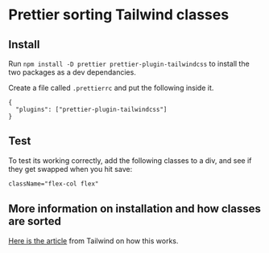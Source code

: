 # Prettier sorting Tailwind classes

## Install

Run `npm install -D prettier prettier-plugin-tailwindcss` to install the two packages as a dev dependancies.

Create a file called `.prettierrc` and put the following inside it.

```
{
  "plugins": ["prettier-plugin-tailwindcss"]
}
```

## Test

To test its working correctly, add the following classes to a div, and see if they get swapped when you hit save:

```html
className="flex-col flex"
```

## More information on installation and how classes are sorted

[Here is the article](https://tailwindcss.com/blog/automatic-class-sorting-with-prettier) from Tailwind on how this works.
